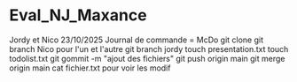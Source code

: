 # Eval_NJ_Maxance
Jordy et Nico 
23/10/2025
Journal de commande = McDo
git clone
git branch Nico pour l'un et l'autre git branch jordy
touch presentation.txt
touch todolist.txt
git gommit -m "ajout des fichiers"
git push origin main
git merge origin main
cat fichier.txt pour voir les modif
